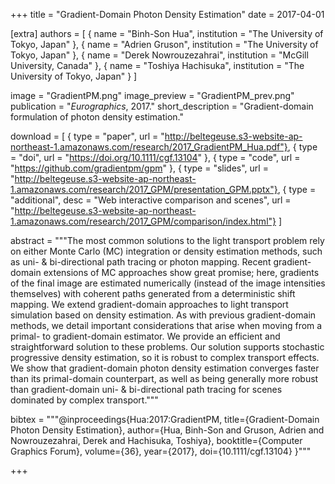 +++
title = "Gradient-Domain Photon Density Estimation"
date = 2017-04-01

[extra]
authors = [
    { name = "Binh-Son Hua", institution = "The University of Tokyo, Japan" },
    { name = "Adrien Gruson", institution = "The University of Tokyo, Japan" },
    { name = "Derek Nowrouzezahrai", institution = "McGill University, Canada" },
    { name = "Toshiya Hachisuka", institution = "The University of Tokyo, Japan" }
]

image = "GradientPM.png"
image_preview = "GradientPM_prev.png"
publication = "*Eurographics*, 2017."
short_description = "Gradient-domain formulation of photon density estimation."

download = [
    { type = "paper", url = "http://beltegeuse.s3-website-ap-northeast-1.amazonaws.com/research/2017_GradientPM_Hua.pdf"},
    { type = "doi", url = "https://doi.org/10.1111/cgf.13104" },
    { type = "code", url = "https://github.com/gradientpm/gpm" },
    { type = "slides", url = "http://beltegeuse.s3-website-ap-northeast-1.amazonaws.com/research/2017_GPM/presentation_GPM.pptx"},
    { type = "additional", desc = "Web interactive comparison and scenes", url = "http://beltegeuse.s3-website-ap-northeast-1.amazonaws.com/research/2017_GPM/comparison/index.html"}
]

abstract = """The most common solutions to the light transport problem rely on either Monte Carlo (MC) integration or density estimation methods, such as uni- & bi-directional path tracing or photon mapping. Recent gradient-domain extensions of MC approaches show great promise; here, gradients of the final image are estimated numerically (instead of the image intensities themselves) with coherent paths generated from a deterministic shift mapping. We extend gradient-domain approaches to light transport simulation based on density estimation. As with previous gradient-domain methods, we detail important considerations that arise when moving from a primal- to gradient-domain estimator. We provide an efficient and straightforward solution to these problems. Our solution supports stochastic progressive density estimation, so it is robust to complex transport effects. We show that gradient-domain photon density estimation converges faster than its primal-domain counterpart, as well as being generally more robust than gradient-domain uni- & bi-directional path tracing for scenes dominated by complex transport."""

bibtex = """@inproceedings{Hua:2017:GradientPM,
  title={Gradient-Domain Photon Density Estimation},
  author={Hua, Binh-Son and Gruson, Adrien and Nowrouzezahrai, Derek and Hachisuka, Toshiya},
  booktitle={Computer Graphics Forum},
  volume={36},
  year={2017},
  doi={10.1111/cgf.13104}
}"""

+++

